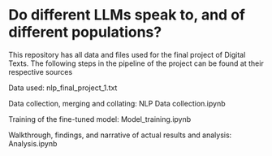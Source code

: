 # Do different LLMs speak to, and of different populations?

This repository has all data and files used for the final project of Digital Texts. The following steps in the pipeline of the project can be found at their respective sources

Data used: nlp_final_project_1.txt

Data collection, merging and collating: NLP Data collection.ipynb

Training of the fine-tuned model: Model_training.ipynb

Walkthrough, findings, and narrative of actual results and analysis: Analysis.ipynb
